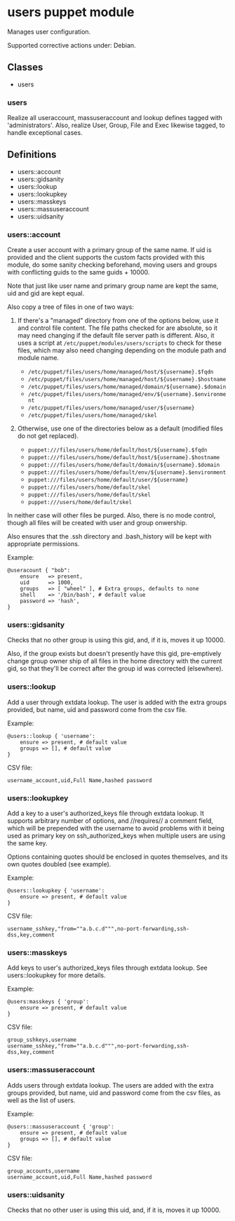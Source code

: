 # users puppet module #

Manages user configuration.

Supported corrective actions under: Debian.

## Classes ##

* users

### users ###

Realize all useraccount, massuseraccount and lookup defines tagged with
'administrators'. Also, realize User, Group, File and Exec likewise
tagged, to handle exceptional cases.

## Definitions ##

* users::account
* users::gidsanity
* users::lookup
* users::lookupkey
* users::masskeys
* users::massuseraccount
* users::uidsanity

### users::account ###

Create a user account with a primary group of the same name. If uid is provided and the
client supports the custom facts provided with this module, do some sanity checking
beforehand, moving users and groups with conflicting guids to the same guids + 10000.

Note that just like user name and primary group name are kept the same, uid and gid
are kept equal.

Also copy a tree of files in one of two ways:

1. If there's a "managed" directory from one of the options below, use it and control
file content. The file paths checked for are absolute, so it may need changing if the
default file server path is different. Also, it uses a script at
`/etc/puppet/modules/users/scripts` to check for these files, which may also need changing
depending on the module path and module name.

    * `/etc/puppet/files/users/home/managed/host/${username}.$fqdn`
    * `/etc/puppet/files/users/home/managed/host/${username}.$hostname`
    * `/etc/puppet/files/users/home/managed/domain/${username}.$domain`
    * `/etc/puppet/files/users/home/managed/env/${username}.$environment`
    * `/etc/puppet/files/users/home/managed/user/${username}`
    * `/etc/puppet/files/users/home/managed/skel`

2. Otherwise, use one of the directories below as a default (modified files do
not get replaced).

    * `puppet:///files/users/home/default/host/${username}.$fqdn`
    * `puppet:///files/users/home/default/host/${username}.$hostname`
    * `puppet:///files/users/home/default/domain/${username}.$domain`
    * `puppet:///files/users/home/default/env/${username}.$environment`
    * `puppet:///files/users/home/default/user/${username}`
    * `puppet:///files/users/home/default/skel`
    * `puppet:///files/users/home/default/skel`
    * `puppet:///users/home/default/skel`

In neither case will other files be purged. Also, there is no mode control, though all
files will be created with user and group onwership.

Also ensures that the .ssh directory and .bash_history will be kept with appropriate
permissions.

Example:

    @useracount { "bob":
        ensure   => present,
        uid      => 1000,
        groups   => [ "wheel" ], # Extra groups, defaults to none
        shell    => '/bin/bash', # default value
        password => 'hash',
    }

### users::gidsanity ###

Checks that no other group is using this gid, and, if it is, moves it
up 10000.

Also, if the group exists but doesn't presently have this
gid, pre-emptively change group owner ship of all files in the home
directory with the current gid, so that they'll be correct after the
group id was corrected (elsewhere).

### users::lookup ###

Add a user through extdata lookup. The user is added with the extra
groups provided, but name, uid and password come from the csv file.

Example:

    @users::lookup { 'username':
        ensure => present, # default value
        groups => [], # default value
    }

CSV file:

    username_account,uid,Full Name,hashed password

### users::lookupkey ###

Add a key to a user's authorized_keys file through extdata lookup. It
supports arbitrary number of options, and //requires// a comment field,
which will be prepended with the username to avoid problems with it
being used as primary key on ssh_authorized_keys when multiple users
are using the same key.

Options containing quotes should be enclosed in quotes themselves, and
its own quotes doubled (see example).

Example:

    @users::lookupkey { 'username':
        ensure => present, # default value
    }

CSV file:

    username_sshkey,"from=""a.b.c.d""",no-port-forwarding,ssh-dss,key,comment

### users::masskeys ###

Add keys to user's authorized_keys files through extdata lookup. See
users::lookupkey for more details.

Example:

    @users:masskeys { 'group':
        ensure => present, # default value
    }

CSV file:

    group_sshkeys,username
    username_sshkey,"from=""a.b.c.d""",no-port-forwarding,ssh-dss,key,comment


### users::massuseraccount ###

Adds users through extdata lookup. The users are added with the extra
groups provided, but name, uid and password come from the csv files,
as well as the list of users.

Example:

    @users::massuseraccount { 'group':
        ensure => present, # default value
        groups => [], # default value
    }

CSV file:

    group_accounts,username
    username_account,uid,Full Name,hashed password

### users::uidsanity ###

Checks that no other user is using this uid, and, if it is, moves it
up 10000.

